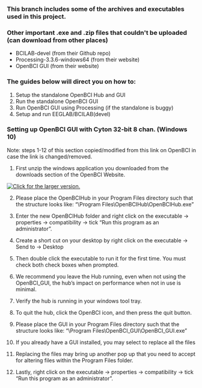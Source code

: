 ### This branch includes some of the archives and executables used in this project.
### Other important .exe and .zip files that couldn't be uploaded (can download from other places)
- BCILAB-devel (from their Github repo)
- Processing-3.3.6-windows64 (from their website)
- OpenBCI GUI (from their website)

### The guides below will direct you on how to:
1. Setup the standalone OpenBCI Hub and GUI
2. Run the standalone OpenBCI GUI
3. Run OpenBCI GUI using Processing (if the standalone is buggy)
4. Setup and run EEGLAB/BCILAB(devel)

### Setting up OpenBCI GUI with Cyton 32-bit 8 chan. (Windows 10)
Note: steps 1-12 of this section copied/modified from this link on OpenBCI in case the link is changed/removed.

1. First unzip the windows application you downloaded from the downloads section of the OpenBCI Website.

<a href="https://drive.google.com/uc?export=view&id=1VaGLtKgmv52oyLSYWz8DjYxAMVVyIB2k"><img src="https://drive.google.com/uc?export=view&id=1VaGLtKgmv52oyLSYWz8DjYxAMVVyIB2k" style="max-width: 100%; height: auto" title="Click for the larger version." /></a>

2.	Please place the OpenBCIHub in your Program Files directory such that the structure looks like: “\Program Files\OpenBCIHub\OpenBCIHub.exe”



3. Enter the new OpenBCIHub folder and right click on the executable -> properties -> compatibility -> tick “Run this program as an administrator”.

4.	Create a short cut on your desktop by right click on the executable -> Send to -> Desktop

5.	Then double click the executable to run it for the first time. You must check both check boxes when prompted.

6.	We recommend you leave the Hub running, even when not using the OpenBCI_GUI, the hub’s impact on performance when not in use is minimal.

7.	Verify the hub is running in your windows tool tray.

8.	To quit the hub, click the OpenBCI icon, and then press the quit button.

9.	Please place the GUI in your Program Files directory such that the structure looks like: “\Program Files\OpenBCI_GUI\OpenBCI_GUI.exe”

10. If you already have a GUI installed, you may select to replace all the files

11. Replacing the files may bring up another pop up that you need to accept for altering files within the Program Files folder.

12.	Lastly, right click on the executable -> properties -> compatibility -> tick “Run this program as an administrator”.
